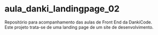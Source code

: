 # aula_danki_landingpage_02
Repositório para acompanhamento das aulas de Front End da DankiCode. Este projeto trata-se de uma landing page de um site de desenvolvimento.
